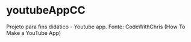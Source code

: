 # youtubeAppCC

Projeto para fins didático - Youtube app. Fonte: CodeWithChris (How To Make a YouTube App)
